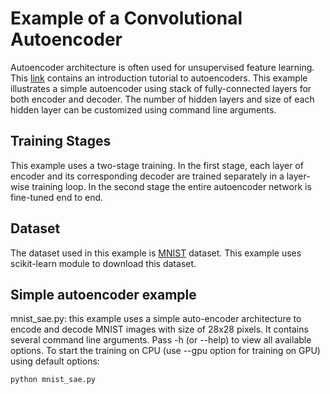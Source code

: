 <!--- Licensed to the Apache Software Foundation (ASF) under one -->
<!--- or more contributor license agreements.  See the NOTICE file -->
<!--- distributed with this work for additional information -->
<!--- regarding copyright ownership.  The ASF licenses this file -->
<!--- to you under the Apache License, Version 2.0 (the -->
<!--- "License"); you may not use this file except in compliance -->
<!--- with the License.  You may obtain a copy of the License at -->

<!---   http://www.apache.org/licenses/LICENSE-2.0 -->

<!--- Unless required by applicable law or agreed to in writing, -->
<!--- software distributed under the License is distributed on an -->
<!--- "AS IS" BASIS, WITHOUT WARRANTIES OR CONDITIONS OF ANY -->
<!--- KIND, either express or implied.  See the License for the -->
<!--- specific language governing permissions and limitations -->
<!--- under the License. -->

# Example of a Convolutional Autoencoder

Autoencoder architecture is often used for unsupervised feature learning. This [link](http://ufldl.stanford.edu/tutorial/unsupervised/Autoencoders/) contains an introduction tutorial to autoencoders. This example illustrates a simple autoencoder using stack of fully-connected layers for both encoder and decoder. The number of hidden layers and size of each hidden layer can be customized using command line arguments.

## Training Stages
This example uses a two-stage training. In the first stage, each layer of encoder and its corresponding decoder are trained separately in a layer-wise training loop. In the second stage the entire autoencoder network is fine-tuned end to end.

## Dataset
The dataset used in this example is [MNIST](http://yann.lecun.com/exdb/mnist/) dataset. This example uses scikit-learn module to download this dataset.

## Simple autoencoder example
mnist_sae.py: this example uses a simple auto-encoder architecture to encode and decode MNIST images with size of 28x28 pixels. It contains several command line arguments. Pass -h (or --help) to view all available options. To start the training on CPU (use --gpu option for training on GPU) using default options:

```
python mnist_sae.py
```
